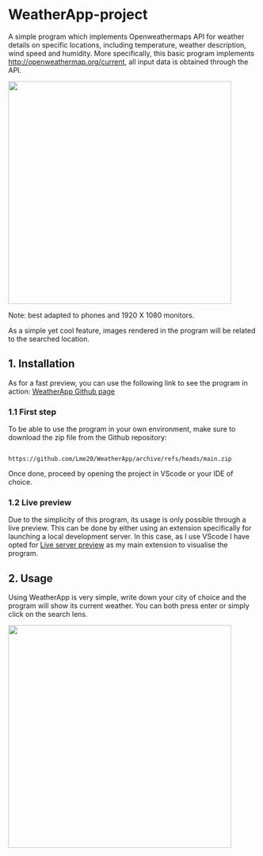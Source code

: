 # WeatherApp-project

A simple program which implements Openweathermaps API for weather details on specific locations, including temperature, weather description, wind speed and humidity. More specifically, this basic program implements http://openweathermap.org/current, all input data is obtained through the API. 

<img src="https://github.com/Lme20/WeatherApp/blob/main/source/screenshot_prev.png" width="450"> 

Note: best adapted to phones and 1920 X 1080 monitors. 

As a simple yet cool feature, images rendered in the program will be related to the searched location. 

## 1. Installation

As for a fast preview, you can use the following link to see the program in action: [WeatherApp Github page](https://lme20.github.io/WeatherApp/)

### 1.1 First step

To be able to use the program in your own environment, make sure to download the zip file from the Github repository: 

                            https://github.com/Lme20/WeatherApp/archive/refs/heads/main.zip

Once done, proceed by opening the project in VScode or your IDE of choice. 

### 1.2 Live preview

Due to the simplicity of this program, its usage is only possible through a live preview. This can be done by either using an extension specifically for launching a local development server. In this case, as I use VScode I have opted for [Live server preview](https://marketplace.visualstudio.com/items?itemName=ritwickdey.LiveServer) as my main extension to visualise the program. 

## 2. Usage

Using WeatherApp is very simple, write down your city of choice and the program will show its current weather. You can both press enter or simply click on the search lens. 

<img src="https://github.com/Lme20/WeatherApp/blob/main/source/gif-compressed.gif" width="450"> 
